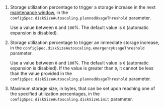 1. Storage utilization percentage to trigger a storage increase in the next [maintenance window](../../../managed-postgresql/concepts/maintenance.md#maintenance-window), in the `configSpec.diskSizeAutoscaling.plannedUsageThreshold` parameter.

   Use a value between `0` and `100`%. The default value is `0` (automatic expansion is disabled).

1. Storage utilization percentage to trigger an immediate storage increase, in the `configSpec.diskSizeAutoscaling.emergencyUsageThreshold` parameter.

   Use a value between `0` and `100`%. The default value is `0` (automatic expansion is disabled). If the value is greater than `0`, it cannot be less than the value provided in the `configSpec.diskSizeAutoscaling.plannedUsageThreshold` parameter.

1. Maximum storage size, in bytes, that can be set upon reaching one of the specified utilization percentages, in the `configSpec.diskSizeAutoscaling.diskSizeLimit` parameter.
